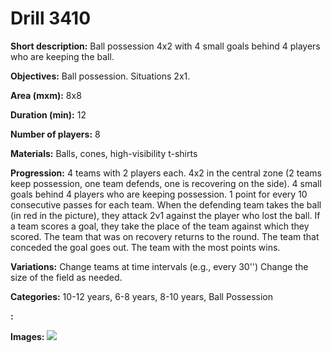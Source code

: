 # Drill 3410

**Short description:**
Ball possession 4x2 with 4 small goals behind 4 players who are keeping the ball.

**Objectives:**
Ball possession. Situations 2x1.

**Area (mxm):**
8x8

**Duration (min):**
12

**Number of players:**
8

**Materials:**
Balls, cones, high-visibility t-shirts

**Progression:**
4 teams with 2 players each. 4x2 in the central zone (2 teams keep possession, one team defends, one is recovering on the side). 4 small goals behind 4 players who are keeping possession. 1 point for every 10 consecutive passes for each team. When the defending team takes the ball (in red in the picture), they attack 2v1 against the player who lost the ball. If a team scores a goal, they take the place of the team against which they scored. The team that was on recovery returns to the round. The team that conceded the goal goes out. The team with the most points wins.

**Variations:**
Change teams at time intervals (e.g., every 30'') Change the size of the field as needed.

**Categories:**
10-12 years, 6-8 years, 8-10 years, Ball Possession

**:**


**Images:**
![](https://www.coachingfutsal.com/\images\b621c440-d2f4-4be8-9e40-7211660a1542_4v2.png)

